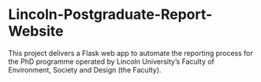 # Lincoln-Postgraduate-Report-Website
 This project delivers a Flask web app to automate the reporting process for the PhD programme operated by Lincoln University’s Faculty of Environment, Society and Design (the Faculty).
